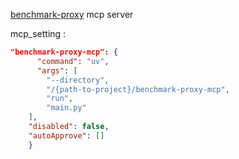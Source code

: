 
[benchmark-proxy](https://github.com/zengzhuozhen/benchmark-proxy) mcp server



mcp_setting :

```json
"benchmark-proxy-mcp": {
      "command": "uv",
      "args": [
        "--directory",
        "/{path-to-project}/benchmark-proxy-mcp",
        "run",
        "main.py"
    ],
    "disabled": false,
    "autoApprove": []
    }
```